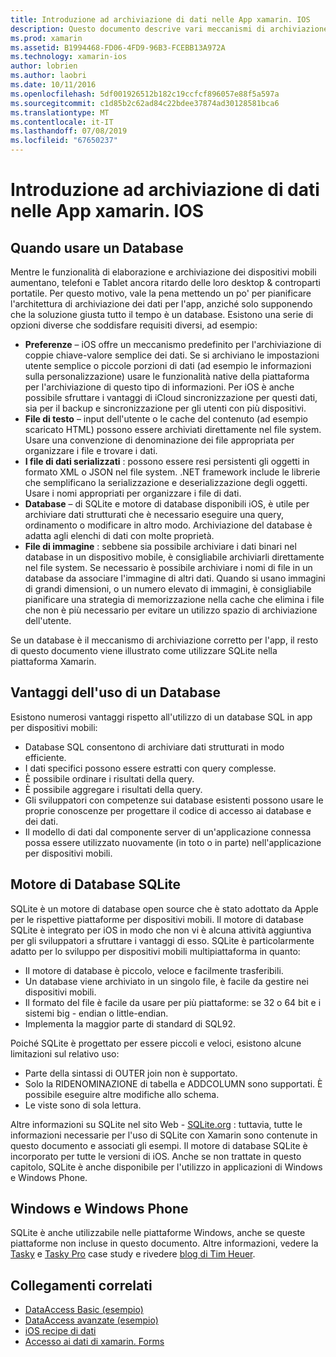 ```yaml
---
title: Introduzione ad archiviazione di dati nelle App xamarin. IOS
description: Questo documento descrive vari meccanismi di archiviazione dei dati in un'applicazione xamarin. IOS e fornisce informazioni specifiche sui vantaggi di SQLite.
ms.prod: xamarin
ms.assetid: B1994468-FD06-4FD9-96B3-FCEBB13A972A
ms.technology: xamarin-ios
author: lobrien
ms.author: laobri
ms.date: 10/11/2016
ms.openlocfilehash: 5df001926512b182c19ccfcf896057e88f5a597a
ms.sourcegitcommit: c1d85b2c62ad84c22bdee37874ad30128581bca6
ms.translationtype: MT
ms.contentlocale: it-IT
ms.lasthandoff: 07/08/2019
ms.locfileid: "67650237"
---
```

# <a name="introduction-to-data-storage-in-xamarinios-apps"></a>Introduzione ad archiviazione di dati nelle App xamarin. IOS

## <a name="when-to-use-a-database"></a>Quando usare un Database

Mentre le funzionalità di elaborazione e archiviazione dei dispositivi mobili aumentano, telefoni e Tablet ancora ritardo delle loro desktop &amp; controparti portatile. Per questo motivo, vale la pena mettendo un po' per pianificare l'architettura di archiviazione dei dati per l'app, anziché solo supponendo che la soluzione giusta tutto il tempo è un database. Esistono una serie di opzioni diverse che soddisfare requisiti diversi, ad esempio:

-  **Preferenze** – iOS offre un meccanismo predefinito per l'archiviazione di coppie chiave-valore semplice dei dati. Se si archiviano le impostazioni utente semplice o piccole porzioni di dati (ad esempio le informazioni sulla personalizzazione) usare le funzionalità native della piattaforma per l'archiviazione di questo tipo di informazioni. Per iOS è anche possibile sfruttare i vantaggi di iCloud sincronizzazione per questi dati, sia per il backup e sincronizzazione per gli utenti con più dispositivi.
-  **File di testo** – input dell'utente o le cache del contenuto (ad esempio scaricato HTML) possono essere archiviati direttamente nel file system. Usare una convenzione di denominazione dei file appropriata per organizzare i file e trovare i dati.
-  **I file di dati serializzati** : possono essere resi persistenti gli oggetti in formato XML o JSON nel file system. .NET framework include le librerie che semplificano la serializzazione e deserializzazione degli oggetti. Usare i nomi appropriati per organizzare i file di dati.
-  **Database** – di SQLite e motore di database disponibili iOS, è utile per archiviare dati strutturati che è necessario eseguire una query, ordinamento o modificare in altro modo. Archiviazione del database è adatta agli elenchi di dati con molte proprietà.
-  **File di immagine** : sebbene sia possibile archiviare i dati binari nel database in un dispositivo mobile, è consigliabile archiviarli direttamente nel file system. Se necessario è possibile archiviare i nomi di file in un database da associare l'immagine di altri dati. Quando si usano immagini di grandi dimensioni, o un numero elevato di immagini, è consigliabile pianificare una strategia di memorizzazione nella cache che elimina i file che non è più necessario per evitare un utilizzo spazio di archiviazione dell'utente.


Se un database è il meccanismo di archiviazione corretto per l'app, il resto di questo documento viene illustrato come utilizzare SQLite nella piattaforma Xamarin.

## <a name="advantages-of-using-a-database"></a>Vantaggi dell'uso di un Database

Esistono numerosi vantaggi rispetto all'utilizzo di un database SQL in app per dispositivi mobili:

-  Database SQL consentono di archiviare dati strutturati in modo efficiente.
-  I dati specifici possono essere estratti con query complesse.
-  È possibile ordinare i risultati della query.
-  È possibile aggregare i risultati della query.
-  Gli sviluppatori con competenze sui database esistenti possono usare le proprie conoscenze per progettare il codice di accesso ai database e dei dati.
-  Il modello di dati dal componente server di un'applicazione connessa possa essere utilizzato nuovamente (in toto o in parte) nell'applicazione per dispositivi mobili.


## <a name="sqlite-database-engine"></a>Motore di Database SQLite

SQLite è un motore di database open source che è stato adottato da Apple per le rispettive piattaforme per dispositivi mobili. Il motore di database SQLite è integrato per iOS in modo che non vi è alcuna attività aggiuntiva per gli sviluppatori a sfruttare i vantaggi di esso. SQLite è particolarmente adatto per lo sviluppo per dispositivi mobili multipiattaforma in quanto:

-  Il motore di database è piccolo, veloce e facilmente trasferibili.
-  Un database viene archiviato in un singolo file, è facile da gestire nei dispositivi mobili.
-  Il formato del file è facile da usare per più piattaforme: se 32 o 64 bit e i sistemi big - endian o little-endian.
-  Implementa la maggior parte di standard di SQL92.


Poiché SQLite è progettato per essere piccoli e veloci, esistono alcune limitazioni sul relativo uso:

-  Parte della sintassi di OUTER join non è supportato.
-  Solo la RIDENOMINAZIONE di tabella e ADDCOLUMN sono supportati. È possibile eseguire altre modifiche allo schema.
-  Le viste sono di sola lettura.


Altre informazioni su SQLite nel sito Web - [SQLite.org](http://SQLite.org) : tuttavia, tutte le informazioni necessarie per l'uso di SQLite con Xamarin sono contenute in questo documento e associati gli esempi. Il motore di database SQLite è incorporato per tutte le versioni di iOS.
Anche se non trattate in questo capitolo, SQLite è anche disponibile per l'utilizzo in applicazioni di Windows e Windows Phone.

## <a name="windows-and-windows-phone"></a>Windows e Windows Phone

SQLite è anche utilizzabile nelle piattaforme Windows, anche se queste piattaforme non incluse in questo documento.
Altre informazioni, vedere la [Tasky](~/cross-platform/app-fundamentals/building-cross-platform-applications/case-study-tasky.md) e [Tasky Pro](http://docs.xamarin.com/guides/cross-platform/application_fundamentals/building_cross_platform_applications/case_study%3A_tasky) case study e rivedere [blog di Tim Heuer](http://timheuer.com/blog/archive/2012/06/28/seeding-your-metro-style-app-with-sqlite-database.aspx).



## <a name="related-links"></a>Collegamenti correlati

- [DataAccess Basic (esempio)](https://github.com/xamarin/mobile-samples/tree/master/DataAccess/Basic)
- [DataAccess avanzate (esempio)](https://github.com/xamarin/mobile-samples/tree/master/DataAccess/Advanced)
- [iOS recipe di dati](https://github.com/xamarin/recipes/tree/master/Recipes/ios/data/sqlite)
- [Accesso ai dati di xamarin. Forms](~/xamarin-forms/data-cloud/data/databases.md)
